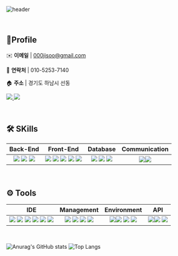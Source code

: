 ![header](https://capsule-render.vercel.app/api?type=wave&color=auto&height=300&section=header&text=Jisoo's%20Github&fontSize=90)

&nbsp; 
## 🔎Profile
✉️ **이메일** | 000jisoo@gmail.com 

<!-- [000jisoo@gmail.com](mailto:000jisoo@gmail.com)  -->

📱 **연락처** | 010-5253-7140

🏠 **주소** | 경기도 하남시 선동


<a href="mailto:000jisoo@gmail.com">
    <img src="https://img.shields.io/badge/Gmail-EA4335?style=for-the-badge&logo=Gmail&logoColor=white"> 
</a> <a href="mailto:000jisoo@gmail.com">
    <img src="https://img.shields.io/badge/notion-62BB47?style=for-the-badge&logo=notion&logoColor=white"> 
</a>

&nbsp; 
## 🛠️ SKills

Back-End|Front-End|Database|Communication
:---:|:---:|:---:|:---:
<img src="https://img.shields.io/badge/java-007396?style=for-the-badge&logo=java&logoColor=white">&nbsp;<img src="https://img.shields.io/badge/jsp-EE4353?style=for-the-badge&logo=jsp&logoColor=white">&nbsp;<img src="https://img.shields.io/badge/json-000000?style=for-the-badge&logo=json&logoColor=white"> |<img src="https://img.shields.io/badge/html5-E34F26?style=for-the-badge&logo=html5&logoColor=white">&nbsp;<img src="https://img.shields.io/badge/css-1572B6?style=for-the-badge&logo=css3&logoColor=white">&nbsp;<img src="https://img.shields.io/badge/javascript-F7DF1E?style=for-the-badge&logo=javascript&logoColor=black">&nbsp;<img src="https://img.shields.io/badge/jquery-0769AD?style=for-the-badge&logo=jquery&logoColor=white">&nbsp;<img src="https://img.shields.io/badge/thymeleaf-005F0F?style=for-the-badge&logo=thymeleaf&logoColor=white">|  <img src="https://img.shields.io/badge/MyBatis-D30707?style=for-the-badge&logo=MyBatis&logoColor=white">&nbsp;<img src="https://img.shields.io/badge/mysql-4479A1?style=for-the-badge&logo=mysql&logoColor=white">&nbsp;<img src="https://img.shields.io/badge/oracle-F80000?style=for-the-badge&logo=oracle&logoColor=white"> | <img src="https://img.shields.io/badge/slack-4A154B?style=for-the-badge&logo=slack&logoColor=white"><img src="https://img.shields.io/badge/figma-F24E1E?style=for-the-badge&logo=figma&logoColor=white"> 

&nbsp; 
## ⚙️ Tools

IDE|Management|Environment|API
:---:|:---:|:---:|:---:
 <img src="https://img.shields.io/badge/eclipse-2C2255?style=for-the-badge&logo=eclipseide&logoColor=white">&nbsp;<img src="https://img.shields.io/badge/Visual Studio Code-2185D0?style=for-the-badge&logo=Visual Studio Code&logoColor=white">&nbsp;<img src="https://img.shields.io/badge/intellij-000000?style=for-the-badge&logo=intellijidea&logoColor=white">&nbsp;<img src="https://img.shields.io/badge/dbeaver-382923?style=for-the-badge&logo=dbeaver&logoColor=white">&nbsp;<img src="https://img.shields.io/badge/sourcetree-0052CC?style=for-the-badge&logo=sourcetree&logoColor=white">&nbsp;<img src="https://img.shields.io/badge/postman-FF6C37?style=for-the-badge&logo=postman&logoColor=white">| <img src="https://img.shields.io/badge/github-181717?style=for-the-badge&logo=github&logoColor=white">&nbsp;<img src="https://img.shields.io/badge/git-F05032?style=for-the-badge&logo=git&logoColor=white">&nbsp;<img src="https://img.shields.io/badge/gradle-02303A?style=for-the-badge&logo=gradle&logoColor=white">&nbsp;<img src="https://img.shields.io/badge/yaml-CB171E?style=for-the-badge&logo=yaml&logoColor=white"> | <img src="https://img.shields.io/badge/springboot-6DB33F?style=for-the-badge&logo=springboot&logoColor=white"><img src="https://img.shields.io/badge/junit5-25A162?style=for-the-badge&logo=junit5&logoColor=white">&nbsp;<img src="https://img.shields.io/badge/aws-232F3E?style=for-the-badge&logo=amazonwebservices&logoColor=white">&nbsp;<img src="https://img.shields.io/badge/tomcat-F8DC75?style=for-the-badge&logo=apachetomcat&logoColor=white"> | <img src="https://img.shields.io/badge/kakao Login-FFCD00?style=for-the-badge&logo=kakao&logoColor=black"><img src="https://img.shields.io/badge/JDBC-024EFF?style=for-the-badge&logo=JDBC&logoColor=white">&nbsp;<img src="https://img.shields.io/badge/rest-6E9F18?style=for-the-badge&logo=rest&logoColor=white">

</br>

![Anurag's GitHub stats](https://github-readme-stats.vercel.app/api?username=Jisoo-Jung&show_icons=true)
![Top Langs](https://github-readme-stats.vercel.app/api/top-langs/?username=Jisoo-Jung&langs_count=4&layout=compact)
